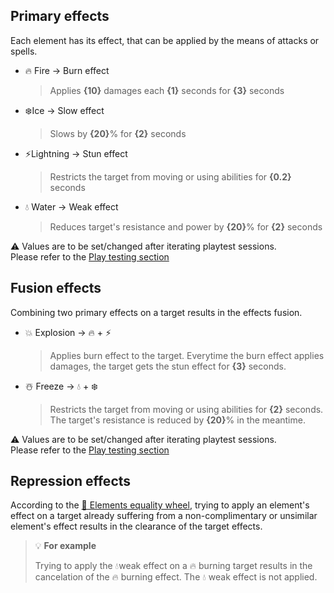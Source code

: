 ## Primary effects

Each element has its effect, that can be applied by the means of attacks or spells.

* 🔥 Fire → Burn effect
  > Applies **{10}** damages each **{1}** seconds for **{3}** seconds

* ❄️Ice → Slow effect
  > Slows by **{20}**% for **{2}** seconds

* ⚡️Lightning → Stun effect
  > Restricts the target from moving or using abilities for **{0.2}** seconds

* 💧 Water → Weak effect
  > Reduces target's resistance and power by **{20}**% for **{2}** seconds

⚠️ Values are to be set/changed after iterating playtest sessions. <br/> Please refer to the [Play testing section](<../../playtesting/index.md>)

## Fusion effects

Combining two primary effects on a target results in the effects fusion.

* 💥 Explosion → 🔥 + ⚡️
  > Applies burn effect to the target. Everytime the burn effect applies damages, the target gets the stun effect for **{3}** seconds. 

* ☃️ Freeze → 💧 + ❄️
  > Restricts the target from moving or using abilities for **{2}** seconds. The target's resistance is reduced by **{20}**% in the meantime.

⚠️ Values are to be set/changed after iterating playtest sessions. <br/> Please refer to the [Play testing section](<../../playtesting/index.md>)

## Repression effects

According to the [🎡 Elements equality wheel](<Elements-equality-wheel.md>), trying to apply an element's effect on a target already suffering from a non-complimentary or unsimilar element's effect results in the clearance of the target effects.

> 💡 **For example** 
>
> Trying to apply the 💧weak effect on a 🔥 burning target results in the cancelation of the 🔥 burning effect. The 💧 weak effect is not applied.